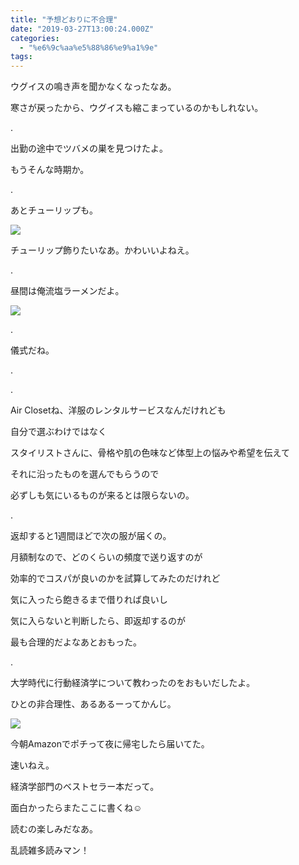 ```yaml
---
title: "予想どおりに不合理"
date: "2019-03-27T13:00:24.000Z"
categories: 
  - "%e6%9c%aa%e5%88%86%e9%a1%9e"
tags: 
---
```


ウグイスの鳴き声を聞かなくなったなあ。

寒さが戻ったから、ウグイスも縮こまっているのかもしれない。

.

出勤の途中でツバメの巣を見つけたよ。

もうそんな時期か。

.

あとチューリップも。

![](/images/2019-03-27-07-52-398406500634142157692.jpg)

チューリップ飾りたいなあ。かわいいよねえ。

.

昼間は俺流塩ラーメンだよ。

![](/images/2019-03-27-12-18-336997900921058642792.jpg)

.

儀式だね。

.

.

Air Closetね、洋服のレンタルサービスなんだけれども

自分で選ぶわけではなく

スタイリストさんに、骨格や肌の色味など体型上の悩みや希望を伝えて

それに沿ったものを選んでもらうので

必ずしも気にいるものが来るとは限らないの。

.

返却すると1週間ほどで次の服が届くの。

月額制なので、どのくらいの頻度で送り返すのが

効率的でコスパが良いのかを試算してみたのだけれど

気に入ったら飽きるまで借りれば良いし

気に入らないと判断したら、即返却するのが

最も合理的だよなあとおもった。

.

大学時代に行動経済学について教わったのをおもいだしたよ。

ひとの非合理性、あるあるーってかんじ。

![](/images/2019-03-27-19-56-103954244923804289585.jpg)

今朝Amazonでポチって夜に帰宅したら届いてた。

速いねえ。

経済学部門のベストセラー本だって。

面白かったらまたここに書くね☺️

読むの楽しみだなあ。

乱読雑多読みマン！
